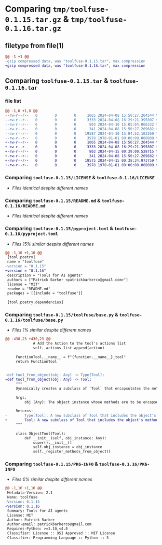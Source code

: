 # Comparing `tmp/toolfuse-0.1.15.tar.gz` & `tmp/toolfuse-0.1.16.tar.gz`

## filetype from file(1)

```diff
@@ -1 +1 @@
-gzip compressed data, was "toolfuse-0.1.15.tar", max compression
+gzip compressed data, was "toolfuse-0.1.16.tar", max compression
```

## Comparing `toolfuse-0.1.15.tar` & `toolfuse-0.1.16.tar`

### file list

```diff
@@ -1,6 +1,6 @@
--rw-r--r--   0        0        0     1065 2024-04-08 15:50:27.204544 toolfuse-0.1.15/LICENSE
--rw-r--r--   0        0        0     3333 2024-04-08 16:29:21.395807 toolfuse-0.1.15/README.md
--rw-r--r--   0        0        0      803 2024-04-10 15:05:04.066332 toolfuse-0.1.15/pyproject.toml
--rw-r--r--   0        0        0      341 2024-04-08 15:50:27.209682 toolfuse-0.1.15/toolfuse/__init__.py
--rw-r--r--   0        0        0    19587 2024-04-10 15:04:52.103260 toolfuse-0.1.15/toolfuse/base.py
--rw-r--r--   0        0        0     3978 1970-01-01 00:00:00.000000 toolfuse-0.1.15/PKG-INFO
+-rw-r--r--   0        0        0     1065 2024-04-08 15:50:27.204544 toolfuse-0.1.16/LICENSE
+-rw-r--r--   0        0        0     3333 2024-04-08 16:29:21.395807 toolfuse-0.1.16/README.md
+-rw-r--r--   0        0        0      803 2024-04-15 00:39:00.528715 toolfuse-0.1.16/pyproject.toml
+-rw-r--r--   0        0        0      341 2024-04-08 15:50:27.209682 toolfuse-0.1.16/toolfuse/__init__.py
+-rw-r--r--   0        0        0    19575 2024-04-15 00:38:34.973759 toolfuse-0.1.16/toolfuse/base.py
+-rw-r--r--   0        0        0     3978 1970-01-01 00:00:00.000000 toolfuse-0.1.16/PKG-INFO
```

### Comparing `toolfuse-0.1.15/LICENSE` & `toolfuse-0.1.16/LICENSE`

 * *Files identical despite different names*

### Comparing `toolfuse-0.1.15/README.md` & `toolfuse-0.1.16/README.md`

 * *Files identical despite different names*

### Comparing `toolfuse-0.1.15/pyproject.toml` & `toolfuse-0.1.16/pyproject.toml`

 * *Files 15% similar despite different names*

```diff
@@ -1,10 +1,10 @@
 [tool.poetry]
 name = "toolfuse"
-version = "0.1.15"
+version = "0.1.16"
 description = "Tools for AI agents"
 authors = ["Patrick Barker <patrickbarkerco@gmail.com>"]
 license = "MIT"
 readme = "README.md"
 packages = [{include = "toolfuse"}]
 
 [tool.poetry.dependencies]
```

### Comparing `toolfuse-0.1.15/toolfuse/base.py` & `toolfuse-0.1.16/toolfuse/base.py`

 * *Files 1% similar despite different names*

```diff
@@ -430,23 +430,23 @@
             # Add the Action to the tool's actions list
             self._actions_list.append(action)
 
     FunctionTool.__name__ = f"{function.__name__}_tool"
     return FunctionTool
 
 
-def tool_from_object(obj: Any) -> Type[Tool]:
+def tool_from_object(obj: Any) -> Tool:
     """
     Dynamically creates a subclass of `Tool` that encapsulates the methods of a given object instance as actions.
 
     Args:
         obj (Any): The object instance whose methods are to be encapsulated as actions in the Tool.
 
     Returns:
-        Type[Tool]: A new subclass of Tool that includes the object's methods as actions.
+        Tool: A new subclass of Tool that includes the object's methods as actions.
     """
 
     class ObjectTool(Tool):
         def __init__(self, obj_instance: Any):
             super().__init__()
             self.obj_instance = obj_instance
             self._register_methods_from_object()
```

### Comparing `toolfuse-0.1.15/PKG-INFO` & `toolfuse-0.1.16/PKG-INFO`

 * *Files 0% similar despite different names*

```diff
@@ -1,10 +1,10 @@
 Metadata-Version: 2.1
 Name: toolfuse
-Version: 0.1.15
+Version: 0.1.16
 Summary: Tools for AI agents
 License: MIT
 Author: Patrick Barker
 Author-email: patrickbarkerco@gmail.com
 Requires-Python: >=3.10,<4.0
 Classifier: License :: OSI Approved :: MIT License
 Classifier: Programming Language :: Python :: 3
```

